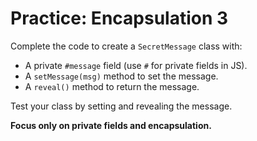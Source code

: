 # Practice: Encapsulation 3

Complete the code to create a `SecretMessage` class with:
- A private `#message` field (use `#` for private fields in JS).
- A `setMessage(msg)` method to set the message.
- A `reveal()` method to return the message.

Test your class by setting and revealing the message.

**Focus only on private fields and encapsulation.**
